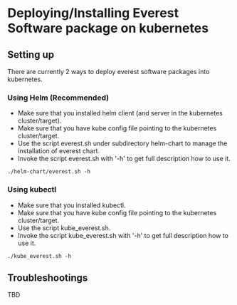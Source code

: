 # Deploying/Installing Everest Software package on kubernetes

## Setting up
There are currently 2 ways to deploy everest software packages into kubernetes.
### Using Helm (Recommended)
- Make sure that you installed helm client (and server in the kubernetes cluster/target).    
- Make sure that you have kube config file pointing to the kubernetes cluster/target.   
- Use the script everest.sh under subdirectory helm-chart to manage the installation of everest chart.     
- Invoke the script everest.sh with '-h' to get full description how to use it.    
```
./helm-chart/everest.sh -h
```

### Using kubectl
- Make sure that you installed kubectl.   
- Make sure that you have kube config file pointing to the kubernetes cluster/target.   
- Use the script kube_everest.sh.     
- Invoke the script kube_everest.sh with '-h' to get full description how to use it.    
```
./kube_everest.sh -h
```

## Troubleshootings
TBD
